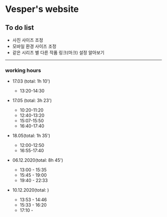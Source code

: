 # Vesper's website

To do list
-----------

* 사진 사이즈 조정
* 모바일 환경 사이즈 조정
* 같은 시리즈 별 다른 작품 링크(마크) 설정 알아보기

---------------

### working hours
* 17.03 (total: 1h 10')
  - 13:20-14:30

* 17.05 (total: 3h 23')
  - 10:20-11:20
  - 12:40-13:20
  - 15:07-15:50
  - 16:40-17:40

* 18.05(total: 1h 35')
  - 12:00-12:50
  - 16:55-17:40

* 06.12.2020(total: 8h 45')
  - 13:00 - 15:35
  - 15:45 - 19:00
  - 19:40 - 22:33

* 10.12.2020(total: )
  - 13:53 - 14:46
  - 15:33 - 16:20
  - 17:10 - 
